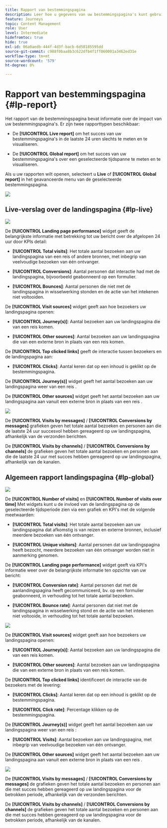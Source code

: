 ```yaml
---
title: Rapport van bestemmingspagina
description: Leer hoe u gegevens van uw bestemmingspagina's kunt gebruiken
feature: Journeys
topic: Content Management
role: User
level: Intermediate
hidefromtoc: true
hide: true
exl-id: 06a0aedb-444f-4d3f-bacb-6d58185595dd
source-git-commit: c988f0baa8b3c622dfb4f1ff060001a3462ed31e
workflow-type: tm+mt
source-wordcount: '579'
ht-degree: 0%

---
```


# Rapport van bestemmingspagina {#lp-report}

Het rapport van de bestemmingspagina bevat informatie over de impact van uw bestemmingspagina&#39;s. Er zijn twee rapporttypen beschikbaar:

* De **[!UICONTROL Live report]** om het succes van uw bestemmingspagina&#39;s in de laatste 24 uren slechts te meten en te visualiseren.

* De **[!UICONTROL Global report]** om het succes van uw bestemmingspagina&#39;s over een geselecteerde tijdspanne te meten en te visualiseren.

Als u uw rapporten wilt openen, selecteert u **Live** of **[!UICONTROL Global report]** in het geavanceerde menu van de geselecteerde bestemmingspagina.

![](assets/landing_page_report_1.png)

## Live-verslag over de landingspagina {#lp-live}

![](assets/landing_page_report_2.png)

De **[!UICONTROL Landing page performance]** widget geeft de belangrijkste informatie met betrekking tot uw bericht over de afgelopen 24 uur door KPIs detail:

* **[!UICONTROL Total visits]**: Het totale aantal bezoeken aan uw landingspagina van een reis of andere bronnen, met inbegrip van veelvoudige bezoeken van één ontvanger.

* **[!UICONTROL Conversions]**: Aantal personen dat interactie had met de landingspagina, bijvoorbeeld geabonneerd op een formulier.

* **[!UICONTROL Bounces]**: Aantal personen die niet met de landingspagina in wisselwerking stonden en de actie van het intekenen niet voltooiden.

De **[!UICONTROL Visit sources]** widget geeft aan hoe bezoekers uw landingspagina openen:

* **[!UICONTROL Journey(s)]**: Aantal bezoeken aan uw landingspagina die van een reis komen.

* **[!UICONTROL Other sources]**: Aantal bezoeken aan uw landingspagina die van een externe bron in plaats van een reis komen.

De **[!UICONTROL Top clicked links]** geeft de interactie tussen bezoekers en de landingspagina aan:

* **[!UICONTROL Clicks]**: Aantal keren dat op een inhoud is geklikt op de bestemmingspagina.

De **[!UICONTROL Journey(s)]** widget geeft het aantal bezoeken aan uw landingspagina weer van een reis .

De **[!UICONTROL Other sources]** widget geeft het aantal bezoeken aan uw landingspagina aan vanuit een externe bron in plaats van een reis .

![](assets/landing_page_report_3.png)

De **[!UICONTROL Visits by messages]** / **[!UICONTROL Conversions by messages]** grafieken geven het totale aantal bezoeken en personen aan die de laatste 24 uur succesvol hebben gereageerd op uw landingspagina, afhankelijk van de verzonden berichten.

De **[!UICONTROL Visits by channels]** / **[!UICONTROL Conversions by channels]** de grafieken geven het totale aantal bezoeken en personen aan die de laatste 24 uur met succes hebben gereageerd op uw landingspagina, afhankelijk van de kanalen.

## Algemeen rapport landingspagina {#lp-global}

![](assets/landing_page_report_4.png)

De **[!UICONTROL Number of visits]** en **[!UICONTROL Number of visits over time]** Met widgets kunt u de invloed van de landingspagina op de geselecteerde tijdsperiode zien via een grafiek en KPI&#39;s met de volgende meetwaarden:

* **[!UICONTROL Total visits]**: Het totale aantal bezoeken aan uw landingspagina dat afkomstig is van reizen en externe bronnen, inclusief meerdere bezoeken van één ontvanger.

* **[!UICONTROL Unique visitors]**: Aantal personen dat uw landingspagina heeft bezocht, meerdere bezoeken van één ontvanger worden niet in aanmerking genomen.

De **[!UICONTROL Landing page performance]** widget geeft via KPI&#39;s informatie weer over de belangrijkste informatie ten opzichte van uw bericht:

* **[!UICONTROL Conversion rate]**: Aantal personen dat met de aanlandingspagina heeft gecommuniceerd, bv. op een formulier geabonneerd, in verhouding tot het totale aantal bezoeken.

* **[!UICONTROL Bounce rate]**: Aantal personen dat niet met de landingspagina in wisselwerking stond en de actie van het intekenen niet voltooide, in verhouding tot het totale aantal bezoeken.

![](assets/landing_page_report_5.png)

De **[!UICONTROL Visit sources]** widget geeft aan hoe bezoekers uw landingspagina openen:

* **[!UICONTROL Journey(s)]**: Aantal bezoeken aan uw landingspagina die van een reis komen.

* **[!UICONTROL Other sources]**: Aantal bezoeken aan uw landingspagina die van een externe bron in plaats van een reis komen.

De **[!UICONTROL Top clicked links]** identificeert de interactie van de bezoekers met de levering:

* **[!UICONTROL Clicks]**: Aantal keren dat op een inhoud is geklikt op de bestemmingspagina.

* **[!UICONTROL Click rate]**: Percentage klikken op de bestemmingspagina.

De **[!UICONTROL Journey(s)]** widget geeft het aantal bezoeken aan uw landingspagina weer van een reis :

* **[!UICONTROL Visits]**: Aantal bezoeken aan uw landingspagina, met inbegrip van veelvoudige bezoeken van één ontvanger.

De **[!UICONTROL Other sources]** widget geeft het aantal bezoeken aan uw landingspagina aan vanuit een externe bron in plaats van een reis .

![](assets/landing_page_report_6.png)

De **[!UICONTROL Visits by messages]** / **[!UICONTROL Conversions by messages]** de grafieken geven het totale aantal bezoeken en personen aan die met succes hebben gereageerd op uw landingspagina voor de betrokken periode, afhankelijk van de verzonden berichten.

De **[!UICONTROL Visits by channels]** / **[!UICONTROL Conversions by channels]** de grafieken geven het totale aantal bezoeken en personen aan die met succes hebben gereageerd op uw landingspagina voor de betrokken periode, afhankelijk van de kanalen.
